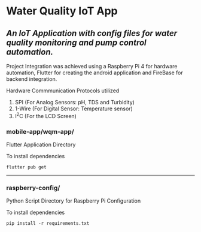 # **Water Quality IoT App**
## *An IoT Application with config files for water quality monitoring and pump control automation.*
      
Project Integration was achieved using a Raspberry Pi 4 for hardware automation, Flutter for creating the android application and FireBase for backend integration.

Hardware Commmunication Protocols utilized
1. SPI (For Analog Sensors: pH, TDS and Turbidity)
2. 1-Wire (For Digital Sensor: Temperature sensor)
3. I<sup>2</sup>C (For the LCD Screen)


### mobile-app/wqm-app/ 
Flutter Application Directory

To install dependencies

    flutter pub get

---

### raspberry-config/
Python Script Directory for Raspberry Pi Configuration

To install dependencies

    pip install -r requirements.txt
